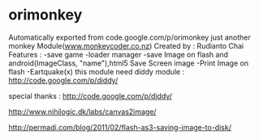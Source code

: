 # orimonkey
Automatically exported from code.google.com/p/orimonkey
just another monkey Module(www.monkeycoder.co.nz)
Created by : Rudianto Chai
Features :
-save game
-loader manager
-save Image on flash and android(ImageClass, "name"),html5 Save Screen image
-Print Image on flash
-Eartquake(x)
this module need diddy module :
http://code.google.com/p/diddy/

special thanks :
http://code.google.com/p/diddy/

http://www.nihilogic.dk/labs/canvas2image/

http://permadi.com/blog/2011/02/flash-as3-saving-image-to-disk/

